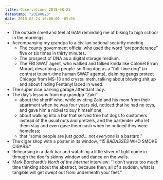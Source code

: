 ```yaml
---
title: Observations 2018-08-23
datestamp: "20180823"
date: 2018-08-24 16:00:00 -05:00
---
```


- The outside smell and feel at 6AM reminding me of biking to high school in the mornings.
- Accompanying my grandpa to a civilian national security meeting.
	- The county government official who used the word “preponderance” five or six times in thirty minutes.
	- The prospect of DNA as a digital storage medium.
	- The FBI SWAT agent, who walked and talked kinda like Colonel Erran Morad, describing a people-sniffing dog as a “full-time dog” (in contrast to part-time human SWAT agents), claiming gangs protect Chicago from MS-13 and crystal meth, talking about blowing shit up and about finding Fentanyl laced in weed.
- The super nice parking garage attendant lady.
- The day’s lessons from my grandpa “Zaid”:
	- about the sheriff who, while evicting Zaid and his mom from their apartment when he was four years old, noticed that he had no toys, and gave him a nickel to buy himself one;
	- about walking into a bar that served free hot dogs to customers instead of the usual nuts and pretzels, and the bartender who let them stay and even gave them cash when he noticed they were homeless;
	- that “some people are just *good*… not *everyone* is a bastard.”
- The cigar shop with a poster in its window, “15 *BADASSES* WHO SMOKE CIGARS.”
- Rehearsing in a dark bar and watching a little sliver of light come in through the door’s skinny window and dance on the walls.
- Mark Borchardt’s *North of the Internet* interview: “I don’t waste too much time thinking about the abstract, because then, all of a sudden, what is tangible will get swept out from underneath your feet.”
